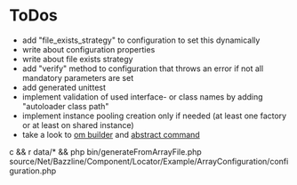 # ToDos

* add "file_exists_strategy" to configuration to set this dynamically
* write about configuration properties
* write about file exists strategy
* add "verify" method to configuration that throws an error if not all mandatory parameters are set
* add generated unittest
* implement validation of used interface- or class names by adding "autoloader class path"
* implement instance pooling creation only if needed (at least one factory or at least on shared instance)
* take a look to [om builder](https://github.com/propelorm/Propel/blob/master/generator/lib/builder/om/OMBuilder.php) and [abstract command](https://github.com/propelorm/Propel2/blob/master/src/Propel/Generator/Command/AbstractCommand.php)

c && r data/* && php bin/generateFromArrayFile.php source/Net/Bazzline/Component/Locator/Example/ArrayConfiguration/configuration.php

